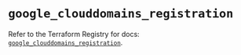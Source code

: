 # `google_clouddomains_registration`

Refer to the Terraform Registry for docs: [`google_clouddomains_registration`](https://registry.terraform.io/providers/hashicorp/google/5.42.0/docs/resources/clouddomains_registration).
